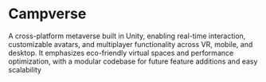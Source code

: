 # Campverse
A cross-platform metaverse built in Unity, enabling real-time interaction, customizable avatars, and multiplayer functionality across VR, mobile, and desktop. It emphasizes eco-friendly virtual spaces and performance optimization, with a modular codebase for future feature additions and easy scalability
